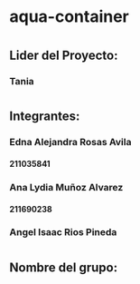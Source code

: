 # aqua-container
#
## Lider del Proyecto:
### Tania 
#
## Integrantes:
### Edna Alejandra Rosas Avila 
#### 211035841
### Ana Lydia Muñoz Alvarez 
#### 211690238
### Angel Isaac Rios Pineda 
####
#
## Nombre del grupo:
### 
